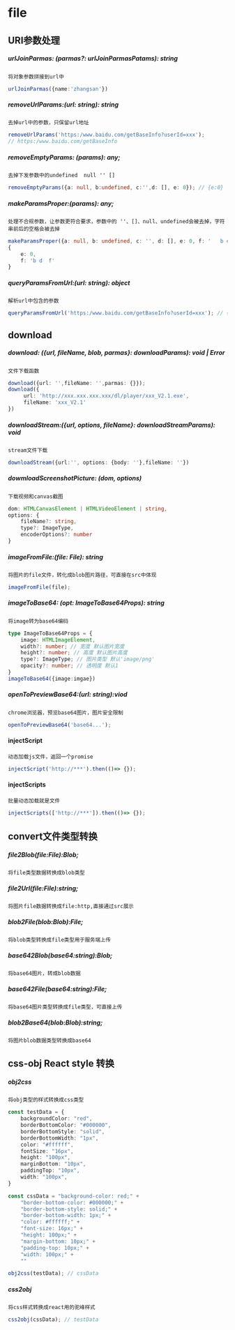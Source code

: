 # file

## URI参数处理

##### urlJoinParmas: (parmas?: urlJoinParmasPatams): string

`将对象参数拼接到url中`

```typescript
urlJoinParmas({name:'zhangsan'})
```

##### removeUrlParams:(url: string): string

`去掉url中的参数，只保留url地址`

```typescript
removeUrlParams('https:/www.baidu.com/getBaseInfo?userId=xxx'); 
// https:/www.baidu.com/getBaseInfo
```

##### removeEmptyParams: (params): any;

`去掉下发参数中的undefined  null '' []`

```typescript
removeEmptyParams({a: null, b:undefined, c:'',d: [], e: 0}); // {e:0}
```

##### makeParamsProper:(params): any;

`处理不合规参数，让参数更符合要求，参数中的 ''、[]、null、undefined会被去掉，字符串前后的空格会被去掉 `

```typescript
makeParamsProper({a: null, b: undefined, c: '', d: [], e: 0, f: '   b d  f  ',})
{
	e: 0,
    f: 'b d  f'
}
```

##### queryParamsFromUrl:(url: string): object

`解析url中包含的参数`

```typescript
queryParamsFromUrl('https:/www.baidu.com/getBaseInfo?userId=xxx'); // {userId:'xxx'}
```

## download

##### download: ({url, fileName, blob, parmas}: downloadParams): void \| Error

`文件下载函数`

```typescript
download({url: '',fileName: '',parmas: {}});
download({
     url: 'http://xxx.xxx.xxx.xxx/dl/player/xxx_V2.1.exe',
     fileName: 'xxx_V2.1'
})
```

##### downloadStream:({url, options, fileName}: downloadStreamParams): void

`stream文件下载`

```typescript
downloadStream({url:'', options: {body: ''},fileName: ''})
```

##### dowmloadScreenshotPicture: (dom, options) 

`下载视频和canvas截图 `

```typescript
dom: HTMLCanvasElement | HTMLVideoElement | string,
options: {
	fileName?: string,
	type?: ImageType,
	encoderOptions?: number
}
```

##### imageFromFile:(file: File): string

`将图片的file文件，转化成blob图片路径，可直接在src中体现`

```typescript
imageFromFile(file);
```

##### imageToBase64: (opt: ImageToBase64Props): string

`将image转为base64编码`

```typescript
type ImageToBase64Props = {
	image: HTMLImageElement,
	width?: number; // 宽度 默认图片宽度
	height?: number; // 高度 默认图片高度
	type?: ImageType; // 图片类型 默认'image/png'
	opacity?: number; // 透明度 默认1
}
imageToBase64({image:imgae})
```

##### openToPreviewBase64:(url: string):viod

`chrome浏览器，预览base64图片，图片安全限制`

```typescript
openToPreviewBase64('base64...');
```

#### injectScript

`动态加载js文件，返回一个promise`

```typescript
injectScript('http://***').then(()=> {});
```

#### injectScripts

`批量动态加载就是文件`

```typescript
injectScripts(['http://***']).then(()=> {});
```

## convert文件类型转换

##### file2Blob(file:File):Blob;

`将file类型数据转换成blob类型`

##### file2Url(file:File):string;

`将图片file数据转换成file:http,直接通过src展示`

##### blob2File(blob:Blob):File;

`将blob类型转换成file类型用于服务端上传`

##### base642Blob(base64:string):Blob;

`将base64图片，转成blob数据`

##### base642File(base64:string):File;

`将base64图片类型转换成file类型，可直接上传`

##### blob2Base64(blob:Blob):string;

`将图片blob数据类型转换成base64`

## css-obj React style 转换

##### obj2css

`将obj类型的样式转换成css类型`

```typescript
const testData = {
    backgroundColor: "red",
    borderBottomColor: "#000000",
    borderBottomStyle: "solid",
    borderBottomWidth: "1px",
    color: "#ffffff",
    fontSize: "16px",
    height: "100px",
    marginBottom: "10px",
    paddingTop: "10px",
    width: "100px",
}

const cssData = "background-color: red;" +
    "border-bottom-color: #000000;" +
    "border-bottom-style: solid;" +
    "border-bottom-width: 1px;" +
    "color: #ffffff;" +
    "font-size: 16px;" +
    "height: 100px;" +
    "margin-bottom: 10px;" +
    "padding-top: 10px;" +
    "width: 100px;" +
    ""

obj2css(testData); // cssData
```

##### css2obj

`将css样式转换成react用的驼峰样式`

```typescript
css2obj(cssData); // testData
```

